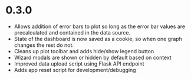 # 0.3.0

- Allows addition of error bars to plot so long as the error bar values are precalculated and contained in the data source.
- State of the dashboard is now saved as a cookie, so when one graph changes the rest do not.
- Cleans up plot toolbar and adds hide/show legend button
- Wizard modals are shown or hidden by default  based on context
- Improved data upload script using Flask API endpoint
- Adds app reset script for development/debugging